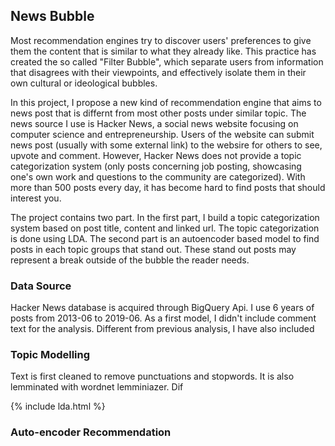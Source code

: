 ## News Bubble

Most recommendation engines try to discover users' preferences to give them the content that is similar to what they already like. This practice has created the so called "Filter Bubble", which separate users from information that disagrees with their viewpoints, and effectively isolate them in their own cultural or ideological bubbles. 

In this project, I propose a new kind of recommendation engine that aims to news post that is differnt from most other posts under similar topic. The news source I use is Hacker News, a social news website focusing on computer science and entrepreneurship. Users of the website can submit news post (usually with some external link) to the websire for others to see, upvote and comment. However, Hacker News does not provide a topic categorization system (only posts concerning job posting, showcasing one's own work and questions to the community are categorized). With more than 500 posts every day, it has become hard to find posts that should interest you.

The project contains two part. In the first part, I build a topic categorization system based on post title, content and linked url. The topic categorization is done using LDA. The second part is an autoencoder based model to find posts in each topic groups that stand out. These stand out posts may represent a break outside of the bubble the reader needs.

### Data Source

Hacker News database is acquired through BigQuery Api. I use 6 years of posts from 2013-06 to 2019-06. As a first model, I didn't include comment text for the analysis. Different from previous analysis, I have also included 

### Topic Modelling

Text is first cleaned to remove punctuations and stopwords. It is also lemminated with wordnet lemminiazer. Dif

{% include lda.html %}

### Auto-encoder Recommendation
